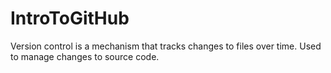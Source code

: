 # IntroToGitHub
Version control is a mechanism that tracks changes to files over time. Used to manage changes to source code.

